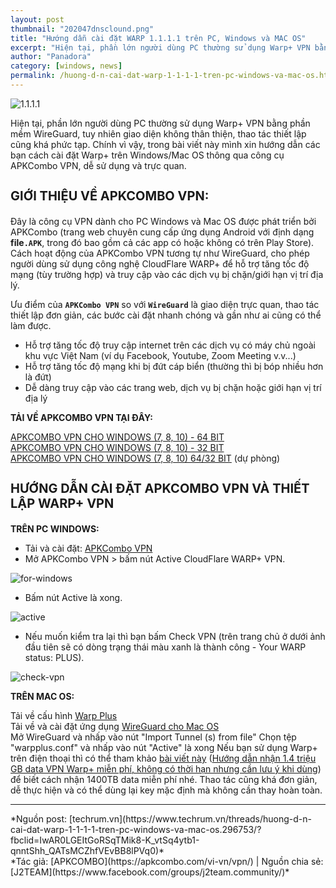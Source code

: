 ```yaml
---
layout: post
thumbnail: "202047dnsclound.png"
title: "Hướng dẫn cài đặt WARP 1.1.1.1 trên PC, Windows và MAC OS"
excerpt: "Hiện tại, phần lớn người dùng PC thường sử dụng Warp+ VPN bằng phần mềm WireGuard, tuy nhiên giao diện không thân thiện, thao tác thiết lập cũng khá phức tạp"
author: "Panadora"
category: [windows, news]
permalink: /huong-d-n-cai-dat-warp-1-1-1-1-tren-pc-windows-va-mac-os.html
---
```


![1.1.1.1](https://tamnhin.net.vn/stores/news_dataimages/ctv3/042018/02/11/2448_dns_tang_toc_internet_anh_dong_1.gif)

Hiện tại, phần lớn người dùng PC thường sử dụng Warp+ VPN bằng phần mềm WireGuard, tuy nhiên giao diện không thân thiện, thao tác thiết lập cũng khá phức tạp. Chính vì vậy, trong bài viết này mình xin hướng dẫn các bạn cách cài đặt Warp+ trên Windows/Mac OS thông qua công cụ APKCombo VPN, dễ sử dụng và trực quan.

<h3 style="font-size: 20px;">GIỚI THIỆU VỀ APKCOMBO VPN:</h3>

Đây là công cụ VPN dành cho PC Windows và Mac OS được phát triển bởi APKCombo (trang web chuyên cung cấp ứng dụng Android với định dạng **file`.APK`**, trong đó bao gồm cả các app có hoặc không có trên Play Store). Cách hoạt động của APKCombo VPN tương tự như WireGuard, cho phép người dùng sử dụng công nghệ CloudFlare WARP+ để hỗ trợ tăng tốc độ mạng (tùy trường hợp) và truy cập vào các dịch vụ bị chặn/giới hạn vị trí địa lý.


Ưu điểm của **`APKCombo VPN`** so với **`WireGuard`** là giao diện trực quan, thao tác thiết lập đơn giản, các bước cài đặt nhanh chóng và gần như ai cũng có thể làm được.

- Hỗ trợ tăng tốc độ truy cập internet trên các dịch vụ có máy chủ ngoài khu vực Việt Nam (ví dụ Facebook, Youtube, Zoom Meeting v.v...)
- Hỗ trợ tăng tốc độ mạng khi bị đứt cáp biển (thường thì bị bóp nhiều hơn là đứt)
- Dễ dàng truy cập vào các trang web, dịch vụ bị chặn hoặc giới hạn vị trí địa lý

**TẢI VỀ APKCOMBO VPN TẠI ĐÂY:**

[APKCOMBO VPN CHO WINDOWS (7, 8, 10) - 64 BIT](https://github.com/apkcombo/apkcombo-vpn/raw/master/apkcombovpn-0.1.0.msi)<br>
[APKCOMBO VPN CHO WINDOWS (7, 8, 10) - 32 BIT](https://github.com/apkcombo/apkcombo-vpn/raw/master/apkcombovpn-x86-0.1.0.msi)<br>
[APKCOMBO VPN CHO WINDOWS (7, 8, 10) 64/32 BIT](https://drive.google.com/drive/folders/1FUdAjrhpCF6jdzfridQpCR5vXWegiEdO) (dự phòng)

<h3 style="font-size: 20px;">HƯỚNG DẪN CÀI ĐẶT APKCOMBO VPN VÀ THIẾT LẬP WARP+ VPN</h3>

**TRÊN PC WINDOWS:**

- Tải và cài đặt: [APKCombo VPN](https://apkcombo.com/vi-vn/vpn/)
- Mở APKCombo VPN > bấm nút Active CloudFlare WARP+ VPN.

![for-windows](https://photo.techrum.vn/images/2020/04/06/4SCYMu.jpg)

- Bấm nút Active là xong.

![active](https://photo.techrum.vn/images/2020/04/06/4SCjTe.jpg)

- Nếu muốn kiểm tra lại thì bạn bấm Check VPN (trên trang chủ ở dưới ảnh đầu tiên sẽ có dòng trạng thái màu xanh là thành công - Your WARP status: PLUS).

![check-vpn](https://photo.techrum.vn/images/2020/04/06/4SCXJY.jpg)

**TRÊN MAC OS:**

Tải về cấu hình [Warp Plus](https://warp.apkcombo.com/warpplus.conf)<br>
Tải về và cài đặt ứng dụng [WireGuard cho Mac OS](https://apps.apple.com/app/id1451685025)<br>
Mở WireGuard và nhấp vào nút "Import Tunnel (s) from file"
Chọn tệp "warpplus.conf" và nhấp vào nút "Active" là xong
Nếu bạn sử dụng Warp+ trên điện thoại thì có thể tham khảo [bài viết này](https://www.techrum.vn/threads/huong-d-n-nh-n-1-4-tri-u-gb-data-vpn-warp-mi-n-phi-khong-co-thoi-han-nhung-c-n-luu-y-khi-dung.296546/) ([Hướng dẫn nhận 1.4 triệu GB data VPN Warp+ miễn phí, không có thời hạn nhưng cần lưu ý khi dùng](https://www.techrum.vn/threads/huong-d-n-nh-n-1-4-tri-u-gb-data-vpn-warp-mi-n-phi-khong-co-thoi-han-nhung-c-n-luu-y-khi-dung.296546/)) để biết cách nhận 1400TB data miễn phí nhé. Thao tác cũng khá đơn giản, dễ thực hiện và có thể dùng lại key mặc định mà không cần thay hoàn toàn.<br>
 <hr>
*Nguồn post: [techrum.vn](https://www.techrum.vn/threads/huong-d-n-cai-dat-warp-1-1-1-1-tren-pc-windows-va-mac-os.296753/?fbclid=IwAR0LGEItGoRSqTMik8-K_vtSq4ytb1-qnntShh_QATsMCZhfVEvBB8lPVq0)*<br>
*Tác giả: [APKCOMBO](https://apkcombo.com/vi-vn/vpn/) | Nguồn chia sẻ: [J2TEAM](https://www.facebook.com/groups/j2team.community/)*
